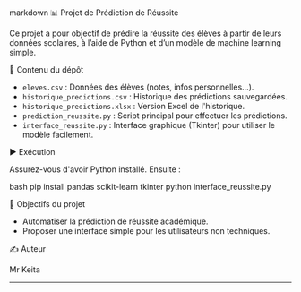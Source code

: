 markdown
📊 Projet de Prédiction de Réussite

Ce projet a pour objectif de prédire la réussite des élèves à partir de leurs données scolaires, à l’aide de Python et d’un modèle de machine learning simple.

📁 Contenu du dépôt

- `eleves.csv` : Données des élèves (notes, infos personnelles…).
- `historique_predictions.csv` : Historique des prédictions sauvegardées.
- `historique_predictions.xlsx` : Version Excel de l'historique.
- `prediction_reussite.py` : Script principal pour effectuer les prédictions.
- `interface_reussite.py` : Interface graphique (Tkinter) pour utiliser le modèle facilement.

▶ Exécution

Assurez-vous d'avoir Python installé. Ensuite :

bash
pip install pandas scikit-learn tkinter
python interface_reussite.py


📌 Objectifs du projet

- Automatiser la prédiction de réussite académique.
- Proposer une interface simple pour les utilisateurs non techniques.

✍ Auteur

Mr Keita  


---
